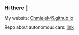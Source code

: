 ### Hi there 👋
My website: [Chmielek45.github.io](https://chmielek45.github.io/)

Repo about autonomous cars: [link](https://github.com/ApolloAuto/apollo)

